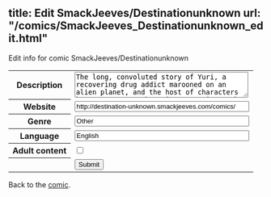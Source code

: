 title: Edit SmackJeeves/Destinationunknown
url: "/comics/SmackJeeves_Destinationunknown_edit.html"
---
Edit info for comic SmackJeeves/Destinationunknown

<form name="comic" action="http://gaepostmail.appspot.com/comic/" method="post">
<table class="comicinfo">
<tr>
<th>Description</th><td><textarea name="description" cols="40" rows="3">The long, convoluted story of Yuri, a recovering drug addict marooned on an alien planet, and the host of characters he encounters as he tries to navigate the difficulties he faces. He may or may not be the key player in a looming crisis that threatens to change the ENTIRE UNIVERSE(!) Among the people who help or hinder him in his journey are: MIRIYAM YUSEF, a rock and roll messiah CAMRUN SHAFT, an old man who apparently knows more than he's letting on BISHOP TIADORA, the pope of Iona V SISTER LENA, a nun formerly of the Geul Order JAELL, a choirgirl who is infatuated with Yuri, GRAVES, who may or may not be The Devil, and MALEAH, an &quot;extreme extraction specialist&quot; or assassin from Terra who has a contract to fulfill. Underneath it all, DESTINATION: UNKNOWN explores the theme of Destiny vs. Free Will with rayguns and spaceships (eventually) and rock and roll (soon) Please read on, and I hope you enjoy it!</textarea></td>
</tr>
<tr>
<th>Website</th><td><input type="text" name="url" value="http://destination-unknown.smackjeeves.com/comics/" size="40"/></td>
</tr>
<tr>
<th>Genre</th><td><input type="text" name="genre" value="Other" size="40"/></td>
</tr>
<tr>
<th>Language</th><td><input type="text" name="language" value="English" size="40"/></td>
</tr>
<tr>
<th>Adult content</th><td><input type="checkbox" name="adult" value="adult" /></td>
</tr>
<tr>
<th></th><td>
<input type="hidden" name="comic" value="SmackJeeves_Destinationunknown" />
<input type="submit" name="submit" value="Submit" />
</td>
</tr>
</table>
</form>

Back to the [comic](SmackJeeves_Destinationunknown.html).
